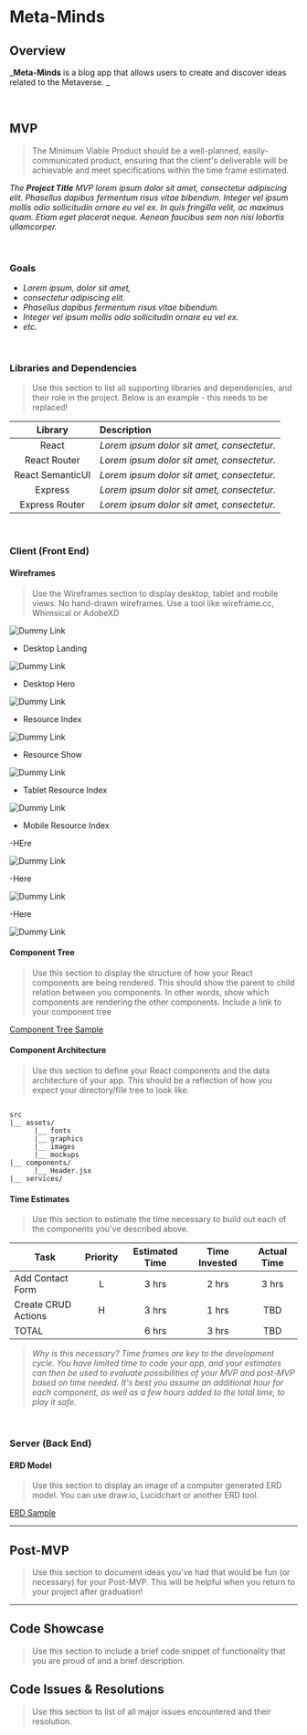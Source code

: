# Meta-Minds
## Overview

_**Meta-Minds** is a blog app that allows users to create and discover ideas related to the Metaverse. _


<br>

## MVP

> The Minimum Viable Product should be a well-planned, easily-communicated product, ensuring that the client's deliverable will be achievable and meet specifications within the time frame estimated.

_The **Project Title** MVP lorem ipsum dolor sit amet, consectetur adipiscing elit. Phasellus dapibus fermentum risus vitae bibendum. Integer vel ipsum mollis odio sollicitudin ornare eu vel ex. In quis fringilla velit, ac maximus quam. Etiam eget placerat neque. Aenean faucibus sem non nisi lobortis ullamcorper._

<br>

### Goals

- _Lorem ipsum, dolor sit amet,_
- _consectetur adipiscing elit._
- _Phasellus dapibus fermentum risus vitae bibendum._
- _Integer vel ipsum mollis odio sollicitudin ornare eu vel ex._
- _etc._

<br>

### Libraries and Dependencies

> Use this section to list all supporting libraries and dependencies, and their role in the project. Below is an example - this needs to be replaced!

|     Library      | Description                                |
| :--------------: | :----------------------------------------- |
|      React       | _Lorem ipsum dolor sit amet, consectetur._ |
|   React Router   | _Lorem ipsum dolor sit amet, consectetur._ |
| React SemanticUI | _Lorem ipsum dolor sit amet, consectetur._ |
|     Express      | _Lorem ipsum dolor sit amet, consectetur._ |
|  Express Router  | _Lorem ipsum dolor sit amet, consectetur._ |

<br>

### Client (Front End)

#### Wireframes

> Use the Wireframes section to display desktop, tablet and mobile views. No hand-drawn wireframes. Use a tool like wireframe.cc, Whimsical or AdobeXD

![Dummy Link](https://res.cloudinary.com/tylerwashington98/image/upload/v1635954492/Meta-Minds/Screen_Shot_2021-11-03_at_11.43.40_AM_ndstr6.png)

- Desktop Landing

![Dummy Link](https://res.cloudinary.com/tylerwashington98/image/upload/v1635952616/Screen_Shot_2021-11-03_at_10.30.49_AM_etqdpp.png)

- Desktop Hero

![Dummy Link](https://res.cloudinary.com/tylerwashington98/image/upload/v1635952629/Screen_Shot_2021-11-03_at_10.30.57_AM_eckezk.png)

- Resource Index

![Dummy Link](https://res.cloudinary.com/tylerwashington98/image/upload/v1635952642/Screen_Shot_2021-11-03_at_10.31.19_AM_gevrlm.png)

- Resource Show

![Dummy Link](https://res.cloudinary.com/tylerwashington98/image/upload/v1635952661/Screen_Shot_2021-11-03_at_10.39.19_AM_mzbejj.png)

- Tablet Resource Index

![Dummy Link](https://res.cloudinary.com/tylerwashington98/image/upload/v1635952674/Screen_Shot_2021-11-03_at_10.39.52_AM_d4jamv.png)

- Mobile Resource Index

-HEre 

![Dummy Link](https://res.cloudinary.com/tylerwashington98/image/upload/v1635952674/Screen_Shot_2021-11-03_at_10.39.52_AM_d4jamv.png)

-Here 

![Dummy Link](https://res.cloudinary.com/tylerwashington98/image/upload/v1635952687/Screen_Shot_2021-11-03_at_10.40.03_AM_eur4gn.png)

-Here 

![Dummy Link](https://res.cloudinary.com/tylerwashington98/image/upload/v1635952699/Screen_Shot_2021-11-03_at_10.40.21_AM_ppyv0u.png)


#### Component Tree

> Use this section to display the structure of how your React components are being rendered. This should show the parent to child relation between you components. In other words, show which components are rendering the other components. Include a link to your component tree

[Component Tree Sample](https://gist.git.generalassemb.ly/davidtwhitlatch/414107e2560ae0bb65e233570f2fe056#file-component-tree-png)

#### Component Architecture

> Use this section to define your React components and the data architecture of your app. This should be a reflection of how you expect your directory/file tree to look like. 

``` structure

src
|__ assets/
      |__ fonts
      |__ graphics
      |__ images
      |__ mockups
|__ components/
      |__ Header.jsx
|__ services/

```

#### Time Estimates

> Use this section to estimate the time necessary to build out each of the components you've described above.

| Task                | Priority | Estimated Time | Time Invested | Actual Time |
| ------------------- | :------: | :------------: | :-----------: | :---------: |
| Add Contact Form    |    L     |     3 hrs      |     2 hrs     |    3 hrs    |
| Create CRUD Actions |    H     |     3 hrs      |     1 hrs     |     TBD     |
| TOTAL               |          |     6 hrs      |     3 hrs     |     TBD     |

> _Why is this necessary? Time frames are key to the development cycle. You have limited time to code your app, and your estimates can then be used to evaluate possibilities of your MVP and post-MVP based on time needed. It's best you assume an additional hour for each component, as well as a few hours added to the total time, to play it safe._

<br>

### Server (Back End)

#### ERD Model

> Use this section to display an image of a computer generated ERD model. You can use draw.io, Lucidchart or another ERD tool.

[ERD Sample](https://drive.google.com/file/d/1kLyQTZqfcA4jjKWQexfEkG2UspyclK8Q/view)
<br>

***

## Post-MVP

> Use this section to document ideas you've had that would be fun (or necessary) for your Post-MVP. This will be helpful when you return to your project after graduation!

***

## Code Showcase

> Use this section to include a brief code snippet of functionality that you are proud of and a brief description.

## Code Issues & Resolutions

> Use this section to list of all major issues encountered and their resolution.
